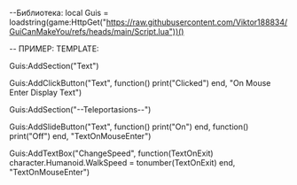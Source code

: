 --Библиотека: 
local Guis = loadstring(game:HttpGet("https://raw.githubusercontent.com/Viktor188834/GuiCanMakeYou/refs/heads/main/Script.lua"))()

-- ПРИМЕР: TEMPLATE:

Guis:AddSection("Text")

Guis:AddClickButton("Text", function()
	print("Clicked")
end, "On Mouse Enter Display Text")

Guis:AddSection("--Teleportasions--")

Guis:AddSlideButton("Text", function()
	print("On")
end, function()
	print("Off")
end, "TextOnMouseEnter")

Guis:AddTextBox("ChangeSpeed", function(TextOnExit)
	character.Humanoid.WalkSpeed = tonumber(TextOnExit)
end, "TextOnMouseEnter")

